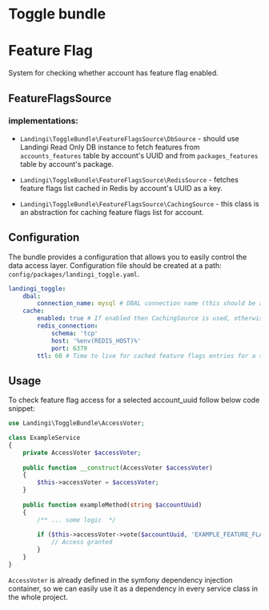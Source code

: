 # Toggle bundle

# Feature Flag

System for checking whether account has feature flag enabled.

## FeatureFlagsSource

### implementations:

* `Landingi\ToggleBundle\FeatureFlagsSource\DbSource` - should use Landingi Read Only DB instance to fetch features from
  `accounts_features` table by account's UUID and from `packages_features` table by account's package.

* `Landingi\ToggleBundle\FeatureFlagsSource\RedisSource` - fetches feature flags list cached in Redis by account's UUID
  as a key.

* `Landingi\ToggleBundle\FeatureFlagsSource\CachingSource` - this class is an abstraction for caching feature flags list
  for account.

## Configuration

The bundle provides a configuration that allows you to easily control the data access layer. Configuration file should
be created at a path: `config/packages/landingi_toggle.yaml`.

```yaml
landingi_toggle:
    dbal:
        connection_name: mysql # DBAL connection name (this should be a read only connection, for a better performance)
    cache:
        enabled: true # If enabled then CachingSource is used, otherwise DbSource is used to fetch the feature flags
        redis_connection:
            schema: 'tcp'
            host: '%env(REDIS_HOST)%'
            port: 6379
        ttl: 60 # Time to live for cached feature flags entries for a selected account_uuid
```

## Usage

To check feature flag access for a selected account_uuid follow below code snippet:

```php
use Landingi\ToggleBundle\AccessVoter;

class ExampleService
{
    private AccessVoter $accessVoter;
 
    public function __construct(AccessVoter $accessVoter)
    {
        $this->accessVoter = $accessVoter;
    }
    
    public function exampleMethod(string $accountUuid)
    {
        /** ... some logic  */
        
        if ($this->accessVoter->vote($accountUuid, 'EXAMPLE_FEATURE_FLAG')) {
            // Access granted
        }
    }
}
```

`AccessVoter` is already defined in the symfony dependency injection container, so we can easily use it as a dependency in every service class in the whole project.
